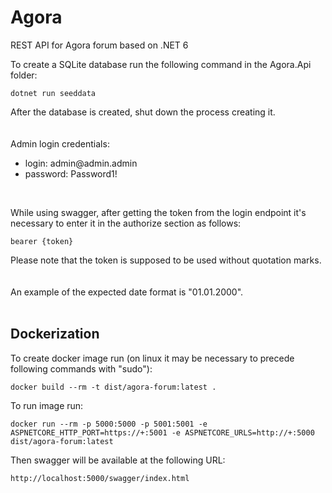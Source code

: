 # Agora
REST API for Agora forum based on .NET 6

To create a SQLite database run the following command in the Agora.Api folder:
```
dotnet run seeddata
```
After the database is created, shut down the process creating it.
<br><br><br>
Admin login credentials: 
<ul>  
<li>login: admin@admin.admin</li>  
<li>password: Password1!</li>  
</ul>
<br>

While using swagger, after getting the token from the login endpoint it's necessary to enter it in the authorize section as follows:
```
bearer {token}
```
Please note that the token is supposed to be used without quotation marks.
<br><br><br>
An example of the expected date format is "01.01.2000".
<br><br>

## Dockerization

To create docker image run (on linux it may be necessary to precede following commands with "sudo"):
```
docker build --rm -t dist/agora-forum:latest .
```
To run image run:
```
docker run --rm -p 5000:5000 -p 5001:5001 -e ASPNETCORE_HTTP_PORT=https://+:5001 -e ASPNETCORE_URLS=http://+:5000 dist/agora-forum:latest
```
Then swagger will be available at the following URL:
```
http://localhost:5000/swagger/index.html
```
